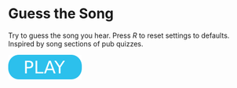 # Guess the Song

Try to guess the song you hear. Press _R_ to reset settings to defaults. Inspired by song sections of pub quizzes.

[![button](play.png)](gts.html)
